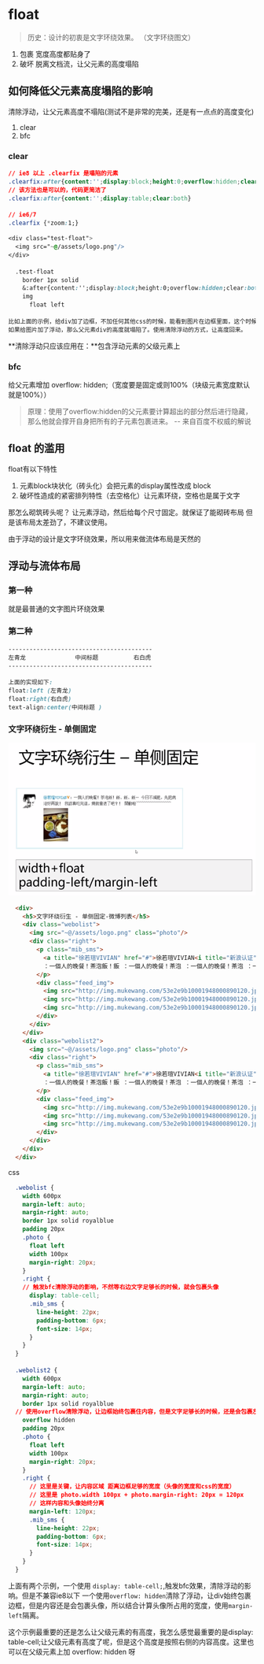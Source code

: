 # float
> 历史：设计的初衷是文字环绕效果。 （文字环绕图文）

1. 包裹
    宽度高度都贴身了
2. 破坏
    脱离文档流，让父元素的高度塌陷
    
## 如何降低父元素高度塌陷的影响
清除浮动，让父元素高度不塌陷(测试不是非常的完美，还是有一点点的高度变化)
1. clear
2. bfc

### clear
```css
// ie8 以上 .clearfix 是塌陷的元素
.clearfix:after{content:'';display:block;height:0;overflow:hidden;clear:both}
// 该方法也是可以的，代码更简洁了
.clearfix:after{content:'';display:table;clear:both}

// ie6/7
.clearfix {*zoom:1;}
```

```css
<div class="test-float">
  <img src="~@/assets/logo.png"/>
</div>

  .test-float
    border 1px solid
    &:after{content:'';display:block;height:0;overflow:hidden;clear:both}
    img
      float left   

比如上面的示例，给div加了边框，不加任何其他css的时候，能看到图片在边框里面，这个时候div的高度被图片撑高的。
如果给图片加了浮动，那么父元素div的高度就塌陷了。使用清除浮动的方式，让高度回来。                  
```
**清除浮动只应该应用在：**包含浮动元素的父级元素上

### bfc
给父元素增加 overflow: hidden;（宽度要是固定或则100%（块级元素宽度默认就是100%））

> 原理：使用了overflow:hidden的父元素要计算超出的部分然后进行隐藏，那么他就会撑开自身把所有的子元素包裹进来。 --  来自百度不权威的解说

## float 的滥用
float有以下特性

1. 元素block块状化（砖头化）会把元素的display属性改成 block
2. 破坏性造成的紧密排列特性（去空格化）让元素环绕，空格也是属于文字

那怎么砌筑砖头呢？
让元素浮动，然后给每个尺寸固定。就保证了能砌砖布局
但是该布局太差劲了，不建议使用。

由于浮动的设计是文字环绕效果，所以用来做流体布局是天然的

## 浮动与流体布局

### 第一种
就是最普通的文字图片环绕效果

### 第二种
```css
-----------------------------------------
左青龙              中间标题          右白虎
-----------------------------------------

上面的实现如下:
float:left (左青龙)
float:right(右白虎)
text-align:center(中间标题 )
```

### 文字环绕衍生 - 单侧固定
![](/assets/image/htmlcss/float/文字环绕单侧固定流体布局.png)
```html
  <div>
    <h5>文字环绕衍生 - 单侧固定-微博列表</h5>
    <div class="webolist">
      <img src="~@/assets/logo.png" class="photo"/>
      <div class="right">
        <p class="mib_sms">
          <a title="徐若瑄VIVIAN" href="#">徐若瑄VIVIAN<i title="新浪认证" class="mib_vip"></i></a>
          ：一個人的晚餐！茶泡飯！飯 ：一個人的晚餐！茶泡 ：一個人的晚餐！茶泡 ：一個人的晚餐！茶泡 ：一個人的晚餐！茶泡 ：一個人的晚餐！茶泡 ：一個人的晚餐！茶泡 ：一個人的晚餐！茶泡 ：一個人的晚餐！茶泡 ：一個人的晚餐！茶泡 ：一個人的晚餐！茶泡 ：一個人的晚餐！茶泡 ：一個人的晚餐！茶泡 ：一個人的晚餐！茶泡、飯、飯… 今日不減肥，先把病治好再說！ 我認真吃完這，燒就會退了吧？！ 開動啦~~~~~~~~~~~~~~~~~~
        </p>
        <div class="feed_img">
          <img src="http://img.mukewang.com/53e2e9b10001948000890120.jpg" height="120">
          <img src="http://img.mukewang.com/53e2e9b10001948000890120.jpg" height="120">
          <img src="http://img.mukewang.com/53e2e9b10001948000890120.jpg" height="120">
        </div>
      </div>
    </div>
    <div class="webolist2">
      <img src="~@/assets/logo.png" class="photo"/>
      <div class="right">
        <p class="mib_sms">
          <a title="徐若瑄VIVIAN" href="#">徐若瑄VIVIAN<i title="新浪认证" class="mib_vip"></i></a>
          ：一個人的晚餐！茶泡飯！飯 ：一個人的晚餐！茶泡 ：一個人的晚餐！茶泡 ：一個人的晚餐！茶泡 ：一個人的晚餐！茶泡 ：一個人的晚餐！茶泡 ：一個人的晚餐！茶泡 ：一個人的晚餐！茶泡 ：一個人的晚餐！茶泡 ：一個人的晚餐！茶泡 ：一個人的晚餐！茶泡 ：一個人的晚餐！茶泡 ：一個人的晚餐！茶泡 ：一個人的晚餐！茶泡、飯、飯… 今日不減肥，先把病治好再說！ 我認真吃完這，燒就會退了吧？！ 開動啦~~~~~~~~~~~~~~~~~~
        </p>
        <div class="feed_img">
          <img src="http://img.mukewang.com/53e2e9b10001948000890120.jpg" height="120">
          <img src="http://img.mukewang.com/53e2e9b10001948000890120.jpg" height="120">
          <img src="http://img.mukewang.com/53e2e9b10001948000890120.jpg" height="120">
        </div>
      </div>
    </div>
  </div>
```
css
```css
  .webolist {
    width 600px
    margin-left: auto;
    margin-right: auto;
    border 1px solid royalblue
    padding 20px
    .photo {
      float left
      width 100px
      margin-right: 20px;
    }
    .right {
    // 触发bfc清除浮动的影响，不然等右边文字足够长的时候，就会包裹头像
      display: table-cell;
      .mib_sms {
        line-height: 22px;
        padding-bottom: 6px;
        font-size: 14px;
      }
    }
  }

  .webolist2 {
    width 600px
    margin-left: auto;
    margin-right: auto;
    border 1px solid royalblue
  // 使用overflow清除浮动，让边框始终包裹住内容，但是文字足够长的时候，还是会包裹左边的头像
    overflow hidden
    padding 20px
    .photo {
      float left
      width 100px
      margin-right: 20px;
    }
    .right {
      // 这里是关键，让内容区域 距离边框足够的宽度（头像的宽度和css的宽度）
      // 这里是 photo.width 100px + photo.margin-right: 20px = 120px
      // 这样内容和头像始终分离
      margin-left: 120px;
      .mib_sms {
        line-height: 22px;
        padding-bottom: 6px;
        font-size: 14px;
      }
    }
  }
```

上面有两个示例，一个使用 `display: table-cell;`,触发bfc效果，清除浮动的影响。但是不兼容ie8以下
一个使用`overflow: hidden`清除了浮动，让div始终包裹边框，但是内容还是会包裹头像，所以结合计算头像所占用的宽度，使用`margin-left`隔离。


这个示例最重要的还是怎么让父级元素的有高度，我怎么感觉最重要的是display: table-cell;让父级元素有高度了呢，但是这个高度是按照右侧的内容高度。这里也可以在父级元素上加 overflow: hidden 呀


